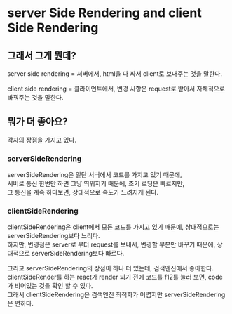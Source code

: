 # server Side Rendering and client Side Rendering

## 그래서 그게 뭔데?

server side rendering = 서버에서, html을 다 짜서 client로 보내주는 것을 말한다.  

client side rendering = 클라이언트에서, 변경 사항은 request로 받아서 자체적으로 바꿔주는 것을 말한다.

## 뭐가 더 좋아요?

각자의 장점을 가지고 있다.   

### serverSideRendering  
serverSideRendering은 일단 서버에서 코드를 가지고 있기 때문에,  
서버로 통신 한번만 하면 그냥 띄워지기 때문에, 초기 로딩은 빠르지만,  
그 통신을 계속 하다보면, 상대적으로 속도가 느려지게 된다.  

### clientSideRendering  
clientSideRendering은 client에서 모든 코드를 가지고 있기 때문에, 상대적으로는 serverSideRendering보다 느리다.  
하지만, 변경점은 server로 부터 request를 보내서, 변경할 부분만 바꾸기 때문에,
상대적으로 serverSideRendering보다 빠르다.    

그리고 serverSideRendering의 장점이 하나 더 있는데, 검색엔진에서 좋아한다.  
clientSideRender를 하는 react가 render 되기 전에 코드를 f12를 눌러 보면, code가 비어있는 것을 확인 할 수 있다.    
그래서 clientSideRendering은 검색엔진 최적화가 어렵지만 serverSideRendering은 편하다.  

